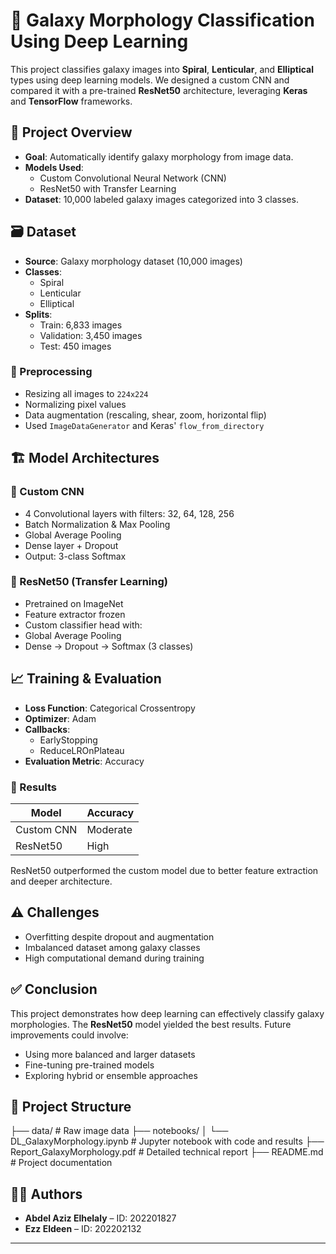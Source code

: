 # 🌌 Galaxy Morphology Classification Using Deep Learning

This project classifies galaxy images into **Spiral**, **Lenticular**, and **Elliptical** types using deep learning models. We designed a custom CNN and compared it with a pre-trained **ResNet50** architecture, leveraging **Keras** and **TensorFlow** frameworks.

## 🧠 Project Overview

- **Goal**: Automatically identify galaxy morphology from image data.
- **Models Used**:
  - Custom Convolutional Neural Network (CNN)
  - ResNet50 with Transfer Learning
- **Dataset**: 10,000 labeled galaxy images categorized into 3 classes.

## 🗃️ Dataset

- **Source**: Galaxy morphology dataset (10,000 images)
- **Classes**:
  - Spiral
  - Lenticular
  - Elliptical
- **Splits**:
  - Train: 6,833 images
  - Validation: 3,450 images
  - Test: 450 images

### 🔧 Preprocessing
- Resizing all images to `224x224`
- Normalizing pixel values
- Data augmentation (rescaling, shear, zoom, horizontal flip)
- Used `ImageDataGenerator` and Keras' `flow_from_directory`

## 🏗️ Model Architectures

### 🔹 Custom CNN
- 4 Convolutional layers with filters: 32, 64, 128, 256
- Batch Normalization & Max Pooling
- Global Average Pooling
- Dense layer + Dropout
- Output: 3-class Softmax

### 🔹 ResNet50 (Transfer Learning)
- Pretrained on ImageNet
- Feature extractor frozen
- Custom classifier head with:
- Global Average Pooling
- Dense → Dropout → Softmax (3 classes)

## 📈 Training & Evaluation

- **Loss Function**: Categorical Crossentropy
- **Optimizer**: Adam
- **Callbacks**:
  - EarlyStopping
  - ReduceLROnPlateau
- **Evaluation Metric**: Accuracy

### 🔬 Results
| Model     | Accuracy |
|-----------|----------|
| Custom CNN | Moderate |
| ResNet50   | High     |

ResNet50 outperformed the custom model due to better feature extraction and deeper architecture.

## ⚠️ Challenges
- Overfitting despite dropout and augmentation
- Imbalanced dataset among galaxy classes
- High computational demand during training

## ✅ Conclusion

This project demonstrates how deep learning can effectively classify galaxy morphologies. The **ResNet50** model yielded the best results. Future improvements could involve:
- Using more balanced and larger datasets
- Fine-tuning pre-trained models
- Exploring hybrid or ensemble approaches

## 📂 Project Structure
├── data/ # Raw image data 
├── notebooks/
│ └── DL_GalaxyMorphology.ipynb # Jupyter notebook with code and results
├── Report_GalaxyMorphology.pdf # Detailed technical report
├── README.md # Project documentation


## 👨‍💻 Authors

- **Abdel Aziz Elhelaly** – ID: 202201827  
- **Ezz Eldeen** – ID: 202202132  

---
